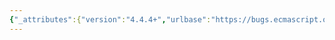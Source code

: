 ```yaml
---
{"_attributes":{"version":"4.4.4+","urlbase":"https://bugs.ecmascript.org/","maintainer":"dherman@mozilla.com"},"bug":{"bug_id":3039,"creation_ts":"2014-07-23 04:28:00 -0700","short_desc":"20.1.3.5 Number.prototype.toPrecision ( precision ): Step 8.a. should use a hyphen, not a plus sign","delta_ts":"2014-08-25 08:29:20 -0700","product":"Draft for 6th Edition","component":"technical issue","version":"Rev 26: July 18, 2014 Draft","rep_platform":"All","op_sys":"All","bug_status":"RESOLVED","resolution":"FIXED","priority":"Normal","bug_severity":"enhancement","everconfirmed":true,"reporter":{"uid":"jorendorff","name":"Jason Orendorff"},"assigned_to":{"uid":"allen","name":"Allen Wirfs-Brock"},"long_desc":[{"commentid":9486,"comment_count":0,"who":{"uid":"jorendorff","name":"Jason Orendorff"},"bug_when":"2014-07-23 04:28:34 -0700","thetext":"The following change occurred from rev 25 to rev 26:\n\n>           8. If x < 0, then\n>-              a. Let s be \"-\".\n>+              a. Let s be code unit U+002B (PLUS SIGN).\n\nIt should be U+002D (HYPHEN-MINUS)."},{"commentid":9526,"comment_count":1,"who":{"uid":"allen","name":"Allen Wirfs-Brock"},"bug_when":"2014-07-24 09:57:51 -0700","thetext":"fixed in rev27 editor's draft"},{"commentid":9870,"comment_count":2,"who":{"uid":"allen","name":"Allen Wirfs-Brock"},"bug_when":"2014-08-25 08:29:20 -0700","thetext":"fixed in rev27 draft"}]}}
---
```

